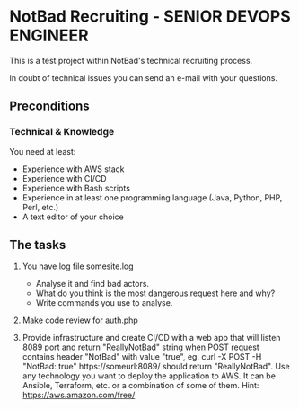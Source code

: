 # NotBad Recruiting - SENIOR DEVOPS ENGINEER

This is a test project within NotBad's technical recruiting process.

In doubt of technical issues you can send an e-mail with your questions.

## Preconditions

### Technical & Knowledge
You need at least:

* Experience with AWS stack
* Experience with CI/CD
* Experience with Bash scripts
* Experience in at least one programming language (Java, Python, PHP, Perl, etc.)
* A text editor of your choice

## The tasks
1) You have log file somesite.log

   * Analyse it and find bad actors.
   * What do you think is the most dangerous request here and why?
   * Write commands you use to analyse.

2) Make code review for auth.php

3) Provide infrastructure and create CI/CD with a web app that will listen 8089 port and return "ReallyNotBad" string when POST request contains header "NotBad" with value "true", eg. curl -X POST -H "NotBad: true" https://someurl:8089/ should return "ReallyNotBad".
Use any technology you want to deploy the application to AWS. It can be Ansible, Terraform, etc. or a combination of some of them.
Hint: https://aws.amazon.com/free/